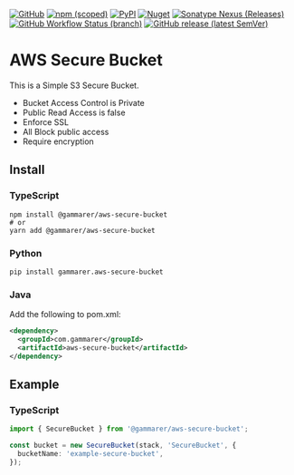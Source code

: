 [![GitHub](https://img.shields.io/github/license/yicr/aws-secure-bucket?style=flat-square)](https://github.com/yicr/aws-secure-bucket/blob/main/LICENSE)
[![npm (scoped)](https://img.shields.io/npm/v/@gammarer/aws-secure-bucket?style=flat-square)](https://www.npmjs.com/package/@gammarer/aws-secure-bucket)
[![PyPI](https://img.shields.io/pypi/v/gammarer.aws-secure-bucket?style=flat-square)](https://pypi.org/project/gammarer.aws-secure-bucket/)
[![Nuget](https://img.shields.io/nuget/v/Gammarer.CDK.AWS.SecureBucket?style=flat-square)](https://www.nuget.org/packages/Gammarer.CDK.AWS.SecureBucket/)
[![Sonatype Nexus (Releases)](https://img.shields.io/nexus/r/com.gammarer/aws-secure-bucket?server=https%3A%2F%2Fs01.oss.sonatype.org%2F&style=flat-square)](https://s01.oss.sonatype.org/content/repositories/releases/com/gammarer/aws-secure-bucket/)
[![GitHub Workflow Status (branch)](https://img.shields.io/github/actions/workflow/status/yicr/aws-secure-bucket/release.yml?branch=main&label=release&style=flat-square)](https://github.com/yicr/aws-secure-bucket/actions/workflows/release.yml)
[![GitHub release (latest SemVer)](https://img.shields.io/github/v/release/yicr/aws-secure-bucket?sort=semver&style=flat-square)](https://github.com/yicr/aws-secure-bucket/releases)

# AWS Secure Bucket

This is a Simple S3 Secure Bucket.

- Bucket Access Control is Private
- Public Read Access is false
- Enforce SSL
- All Block public access
- Require encryption

## Install

### TypeScript

```shell
npm install @gammarer/aws-secure-bucket
# or
yarn add @gammarer/aws-secure-bucket
```

### Python

```shell
pip install gammarer.aws-secure-bucket
```

### Java

Add the following to pom.xml:

```xml
<dependency>
  <groupId>com.gammarer</groupId>
  <artifactId>aws-secure-bucket</artifactId>
</dependency>
```

## Example

### TypeScript

```typescript
import { SecureBucket } from '@gammarer/aws-secure-bucket';

const bucket = new SecureBucket(stack, 'SecureBucket', {
  bucketName: 'example-secure-bucket',
});

```